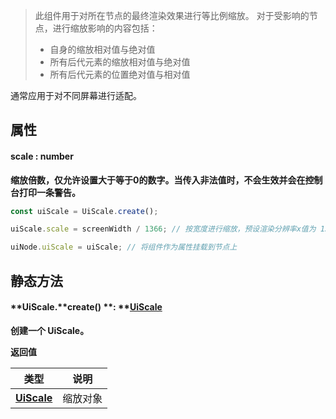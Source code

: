 > 此组件用于对所在节点的最终渲染效果进行等比例缩放。
> 对于受影响的节点，进行缩放影响的内容包括：
> - 自身的缩放相对值与绝对值
> - 所有后代元素的缩放相对值与绝对值
> - 所有后代元素的位置绝对值与相对值
> 
通常应用于对不同屏幕进行适配。


## 属性

#### scale  <font id="Type">: number</font>
**缩放倍数，仅允许设置大于等于0的数字。当传入非法值时，不会生效并会在控制台打印一条警告。**
```javascript
const uiScale = UiScale.create();

uiScale.scale = screenWidth / 1366; // 按宽度进行缩放，预设渲染分辨率x值为 1366px

uiNode.uiScale = uiScale; // 将组件作为属性挂载到节点上

```




## **静态方法**

#### **UiScale.**create() **: **[**UiScale**](https://www.yuque.com/box3lab/api/igyefsag31tcb8pg)
**创建一个 UiScale。**

**返回值**

| **类型** | **说明** |
| --- | --- |
| [**UiScale**](https://www.yuque.com/box3lab/api/igyefsag31tcb8pg) | 缩放对象 |


